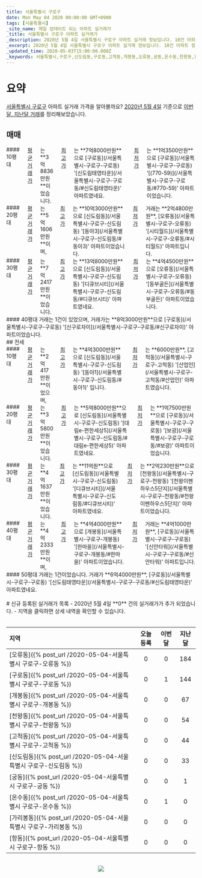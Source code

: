 ```yaml
---
title: 서울특별시 구로구
date: Mon May 04 2020 00:00:00 GMT+0900
tags: [서울특별시]
_site_name: 매일 업데이트 되는 아파트 실거래가
_title: 서울특별시 구로구 아파트 실거래가
_description: 2020년 5월 4일 서울특별시 구로구 아파트 실거래 정보입니다. 10건 아파트 정보가 있습니다.
_excerpt: 2020년 5월 4일 서울특별시 구로구 아파트 실거래 정보입니다. 10건 아파트 정보가 있습니다.
_updated_time: 2020-05-03T15:00:00.000Z
_keywords: 서울특별시,구로구,신도림동,구로동,고척동,개봉동,오류동,궁동,온수동,천왕동,항동,가리봉동
---
```



# 요약
<ins>서울특별시 구로구</ins> 아파트 실거래 가격을 알아볼까요? <ins>2020년 5월 4일</ins> 기준으로 <ins>이번달, 지난달 거래</ins>를 정리해보았습니다.

## 매매
<div class="container">
<div class="six columns" markdown="1">
#### 10평대
<ins>평균 거래가</ins>는 **3억8836만원**이었습니다. <ins>최고가</ins>는 **7억8000만원**으로 [구로동](/서울특별시-구로구-구로동) '[신도림태영타운](/서울특별시-구로구-구로동/#신도림태영타운)' 아파트였네요. <ins>최저가</ins>는 **1억3500만원**으로 [구로동](/서울특별시-구로구-구로동) '[(770-59)](/서울특별시-구로구-구로동/#770-59)' 아파트이었습니다.
</div>
<div class="six columns" markdown="1">
#### 20평대
<ins>평균 거래가</ins>는 **5억1606만원**이며, <ins>최고가</ins>는 **10억3000만원**으로 [신도림동](/서울특별시-구로구-신도림동) '[동아3](/서울특별시-구로구-신도림동/#동아3)' 아파트이었습니다. <ins>최저가</ins> 거래는 **2억4800만원**, [오류동](/서울특별시-구로구-오류동) '[시티월드](/서울특별시-구로구-오류동/#시티월드)' 아파트입니다.
</div>
</div>
<div class="container">
<div class="six columns" markdown="1">
#### 30평대
<ins>평균 거래가</ins>는 **7억2417만원**이었습니다. <ins>최고가</ins>는 **13억8000만원**으로 [신도림동](/서울특별시-구로구-신도림동) '[디큐브시티](/서울특별시-구로구-신도림동/#디큐브시티)' 아파트였네요. <ins>최저가</ins>는 **4억4500만원**으로 [오류동](/서울특별시-구로구-오류동) '[동부골든](/서울특별시-구로구-오류동/#동부골든)' 아파트이었습니다.
</div>
<div class="six columns" markdown="1">
#### 40평대
거래는 1건이 있었으며, 거래가는 **8억3000만원**으로 [구로동](/서울특별시-구로구-구로동) '[신구로자이](/서울특별시-구로구-구로동/#신구로자이)' 아파트이었습니다.
</div>
</div>
## 전세
<div class="container">
<div class="six columns" markdown="1">
#### 10평대
<ins>평균 거래가</ins>는 **2억417만원**이었으며, <ins>최고가</ins>는 **4억3000만원**으로 [신도림동](/서울특별시-구로구-신도림동) '[동아1](/서울특별시-구로구-신도림동/#동아1)' 입니다. <ins>최저가</ins>는 **6000만원**, [고척동](/서울특별시-구로구-고척동) '[산업인](/서울특별시-구로구-고척동/#산업인)' 아파트였습니다.
</div>
<div class="six columns" markdown="1">
#### 20평대
<ins>평균 거래가</ins>는 **3억5800만원**이었습니다. <ins>최고가</ins>는 **5억8000만원**으로 [신도림동](/서울특별시-구로구-신도림동) '[대림e-편한세상5](/서울특별시-구로구-신도림동/#대림e-편한세상5)' 아파트였네요. <ins>최저가</ins>는 **1억7500만원**으로 [구로동](/서울특별시-구로구-구로동) '[보광](/서울특별시-구로구-구로동/#보광)' 아파트이었습니다.
</div>
</div>
<div class="container">
<div class="six columns" markdown="1">
#### 30평대
<ins>평균 거래가</ins>는 **4억1637만원**이었습니다. <ins>최고가</ins>는 **11억원**으로 [신도림동](/서울특별시-구로구-신도림동) '[디큐브시티](/서울특별시-구로구-신도림동/#디큐브시티)' 아파트였네요. <ins>최저가</ins>는 **2억230만원**으로 [천왕동](/서울특별시-구로구-천왕동) '[천왕이펜하우스5단지](/서울특별시-구로구-천왕동/#천왕이펜하우스5단지)' 아파트이었습니다.
</div>
<div class="six columns" markdown="1">
#### 40평대
<ins>평균 거래가</ins>는 **4억2333만원**이며, <ins>최고가</ins>는 **4억4000만원**으로 [개봉동](/서울특별시-구로구-개봉동) '[한마을](/서울특별시-구로구-개봉동/#한마을)' 아파트이었습니다. <ins>최저가</ins> 거래는 **4억1000만원**, [구로동](/서울특별시-구로구-구로동) '[신안타워](/서울특별시-구로구-구로동/#신안타워)' 아파트입니다.
</div>
</div>
<div class="container">
<div class="twelve columns" markdown="1">
#### 50평대
거래는 1건이었습니다. 거래가 **6억4000만원**, [구로동](/서울특별시-구로구-구로동) '[신도림태영타운](/서울특별시-구로구-구로동/#신도림태영타운)' 아파트였네요.
</div>
</div>


<br>
# 신규 등록된 실거래가 목록
- 2020년 5월 4일 **0** 건의 실거래가가 추가 되었습니다.
- 지역을 클릭하면 상세 내역을 확인할 수 있습니다.
<br><br>

| 지역 | 오늘 등록 | 이번달 | 지난달 |
|:---|:---:|:---:|:---:|
| [오류동]({% post_url /2020-05-04-서울특별시 구로구-오류동 %}) | 0 | 0 | 184|
| [구로동]({% post_url /2020-05-04-서울특별시 구로구-구로동 %}) | 0 | 1 | 144|
| [개봉동]({% post_url /2020-05-04-서울특별시 구로구-개봉동 %}) | 0 | 0 | 67|
| [천왕동]({% post_url /2020-05-04-서울특별시 구로구-천왕동 %}) | 0 | 0 | 54|
| [고척동]({% post_url /2020-05-04-서울특별시 구로구-고척동 %}) | 0 | 0 | 44|
| [신도림동]({% post_url /2020-05-04-서울특별시 구로구-신도림동 %}) | 0 | 0 | 33|
| [궁동]({% post_url /2020-05-04-서울특별시 구로구-궁동 %}) | 0 | 0 | 1|
| [온수동]({% post_url /2020-05-04-서울특별시 구로구-온수동 %}) | 0 | 1 | 0|
| [가리봉동]({% post_url /2020-05-04-서울특별시 구로구-가리봉동 %}) | 0 | 0 | 0|
| [항동]({% post_url /2020-05-04-서울특별시 구로구-항동 %}) | 0 | 0 | 0|

<p align="center"><br><img src="https://via.placeholder.com/700x120"><br></p>
